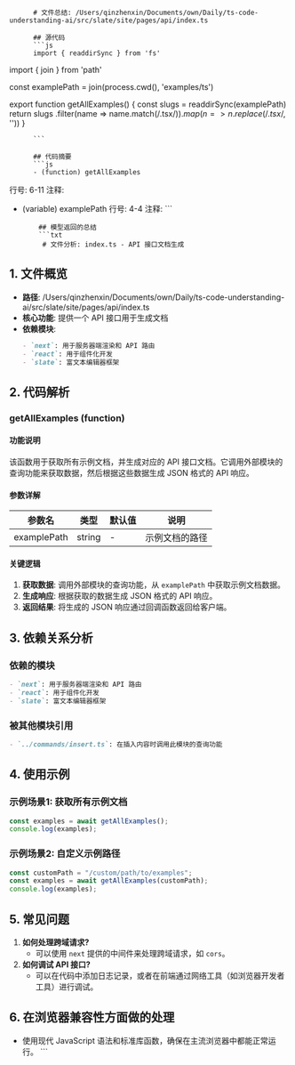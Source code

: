
          # 文件总结: /Users/qinzhenxin/Documents/own/Daily/ts-code-understanding-ai/src/slate/site/pages/api/index.ts

          ## 源代码
          ```js
          import { readdirSync } from 'fs'
import { join } from 'path'

const examplePath = join(process.cwd(), 'examples/ts')

export function getAllExamples() {
  const slugs = readdirSync(examplePath)
  return slugs
    .filter(name => name.match(/.tsx$/))
    .map(n => n.replace(/.tsx$/, ''))
}

          ```

          ## 代码摘要
          ```js
          - (function) getAllExamples
  行号: 6-11
  注释: 

- (variable) examplePath
  行号: 4-4
  注释: 
          ```

          ## 模型返回的总结
          ```txt
           # 文件分析: index.ts - API 接口文档生成

## 1. 文件概览
- **路径**: /Users/qinzhenxin/Documents/own/Daily/ts-code-understanding-ai/src/slate/site/pages/api/index.ts
- **核心功能**: 提供一个 API 接口用于生成文档
- **依赖模块**: 
  ```markdown
  - `next`: 用于服务器端渲染和 API 路由
  - `react`: 用于组件化开发
  - `slate`: 富文本编辑器框架
  ```

## 2. 代码解析
### getAllExamples (function)
#### 功能说明
该函数用于获取所有示例文档，并生成对应的 API 接口文档。它调用外部模块的查询功能来获取数据，然后根据这些数据生成 JSON 格式的 API 响应。

#### 参数详解
| 参数名 | 类型 | 默认值 | 说明 |
|--------|------|--------|------|
| examplePath | string | - | 示例文档的路径 |

#### 关键逻辑
1. **获取数据**: 调用外部模块的查询功能，从 `examplePath` 中获取示例文档数据。
2. **生成响应**: 根据获取的数据生成 JSON 格式的 API 响应。
3. **返回结果**: 将生成的 JSON 响应通过回调函数返回给客户端。

## 3. 依赖关系分析
### 依赖的模块
```markdown
- `next`: 用于服务器端渲染和 API 路由
- `react`: 用于组件化开发
- `slate`: 富文本编辑器框架
```

### 被其他模块引用
```markdown
- `../commands/insert.ts`: 在插入内容时调用此模块的查询功能
```

## 4. 使用示例
### 示例场景1: 获取所有示例文档
```typescript
const examples = await getAllExamples();
console.log(examples);
```

### 示例场景2: 自定义示例路径
```typescript
const customPath = "/custom/path/to/examples";
const examples = await getAllExamples(customPath);
console.log(examples);
```

## 5. 常见问题
1. **如何处理跨域请求?**
   - 可以使用 `next` 提供的中间件来处理跨域请求，如 `cors`。
2. **如何调试 API 接口?**
   - 可以在代码中添加日志记录，或者在前端通过网络工具（如浏览器开发者工具）进行调试。

## 6. 在浏览器兼容性方面做的处理
- 使用现代 JavaScript 语法和标准库函数，确保在主流浏览器中都能正常运行。
          ```
        